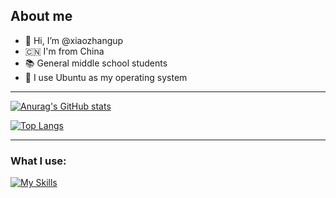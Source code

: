## About me

- 👋 Hi, I’m @xiaozhangup
- 🇨🇳 I'm from China
- 📚️ General middle school students
- 🦐 I use Ubuntu as my operating system
---
[![Anurag's GitHub stats](https://github-readme-stats.vercel.app/api?username=xiaozhangup&layout=compact&hide_border=true&show_icons=true&theme=tokyonight)](https://github.com/xiaozhangup)

[![Top Langs](https://github-readme-stats.vercel.app/api/top-langs/?username=xiaozhangup&layout=compact&hide_border=true&show_icons=true&card_width=445&theme=tokyonight)](https://github.com/xiaozhangup)

---
### What I use:
[![My Skills](https://skillicons.dev/icons?i=java,cloudflare,github,gitlab,idea,linux,md,mysql,vscode,git,vim)](https://skillicons.dev)
